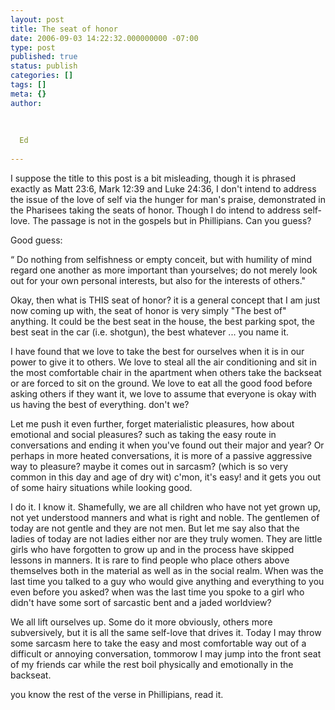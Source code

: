 ```yaml
---
layout: post
title: The seat of honor
date: 2006-09-03 14:22:32.000000000 -07:00
type: post
published: true
status: publish
categories: []
tags: []
meta: {}
author:
  
  
  
  Ed
  
---
```

<p>I suppose the title to this post is a bit misleading, though it is phrased exactly as Matt 23:6, Mark 12:39 and Luke 24:36, I don't intend to address the issue of the love of self via the hunger for man's praise, demonstrated in the Pharisees taking the seats of honor.  Though I do intend to address self-love.  The passage is not in the gospels but in Phillipians.  Can you guess?</p>
<p>Good guess:</p>
<p>“ Do nothing from selfishness or empty conceit, but with humility of mind regard one another as more important than yourselves;   do not merely look out for your own personal interests, but also for the interests of others."</p>
<p>Okay, then what is THIS seat of honor? it is a general concept that I am just now coming up with, the seat of honor is very simply "The best of" anything.  It could be the best seat in the house, the best parking spot, the best seat in the car (i.e. shotgun), the best whatever ... you name it.</p>
<p>I have found that we love to take the best for ourselves when it is in our power to give it to others.  We love to steal all the air conditioning and sit in the most comfortable chair in the apartment when others take the backseat or are forced to sit on the ground.  We love to eat all the good food before asking others if they want it, we love to assume that everyone is okay with us having the best of everything.  don't we?</p>
<p>Let me push it even further, forget materialistic pleasures, how about emotional and social pleasures? such as taking the easy route in conversations and ending it when you've found out their major and year? Or perhaps in more heated conversations, it is more of a passive aggressive way to pleasure? maybe it comes out in sarcasm? (which is so very common in this day and age of dry wit) c'mon, it's easy! and it gets you out of some hairy situations while looking good.</p>
<p>I do it.  I know it.  Shamefully, we are all children who have not yet grown up, not yet understood manners and what is right and noble.  The gentlemen of today are not gentle and they are not men.  But let me say also that the ladies of today are not ladies either nor are they truly women.  They are little girls who have forgotten to grow up and in the process have skipped lessons in manners.  It is rare to find people who place others above themselves both in the material as well as in the social realm.  When was the last time you talked to a guy who would give anything and everything to you even before you asked? when was the last time you spoke to a girl who didn't have some sort of sarcastic bent and a jaded worldview?</p>
<p>We all lift ourselves up.  Some do it more obviously, others more subversively, but it is all the same self-love that drives it.  Today I may throw some sarcasm here to take the easy and most comfortable way out of a difficult or annoying conversation, tommorow I may jump into the front seat of my friends car while the rest boil physically and emotionally in the backseat.</p>
<p>you know the rest of the verse in Phillipians, read it.</p>

